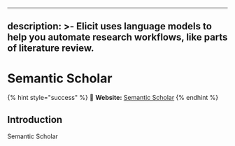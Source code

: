 
---
description: >-
  Elicit uses language models to help you automate research workflows, like
  parts of literature review.
---

# Semantic Scholar

{% hint style="success" %}
🔗 **Website:** [Semantic Scholar](https:www.semanticscholar.org/)
{% endhint %}

## Introduction

Semantic Scholar
